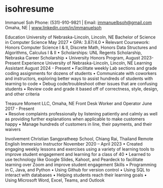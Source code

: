 # isohresume

Immanuel Soh
Phone: (531)-910-9821 | Email: immanuelbsoh@gmail.com
Omaha, NE | www.linkedin.com/in/immanuelsoh
                 
Education
University of Nebraska-Lincoln, Lincoln, NE
Bachelor of Science in Computer Science   						       May 2027
•	GPA: 3.87/4.0
•	Relevant Coursework: Honors Computer Science I & II, Discrete Math, Honors Data Structures and Algorithms, Calculus I & II
•	Scholarships: UNL Regents Scholarship, Nebraska Career Scholarship
•	University Honors Program, August 2023-Present
Experience
University of Nebraska-Lincoln, Lincoln, NE
Learning Assistant							          August 2024 - Present
•	Facilitate weekly Lab sections and grade coding assignments for dozens of students
•	Communicate with coworkers and instructors, exploring better ways to assist hundreds of students with learning to code
•	Debug code/troubleshoot other issues that are confusing students
•	Review code and grade it based off of correctness, style, design, and other criteria

Treasure Moment LLC, Omaha, NE
Front Desk Worker and Operator						  June 2017 - Present	
•	Resolve complaints professionally by listening patiently and calmly as well as providing further explanations when applicable to make customers happy
•	Manage hundreds of customers in line, their payments, and their waivers

Involvement
Christian Sangpratheep School, Chiang Rai, Thailand
Remote English Immersion Instructor			           November 2020 – April 2023
•	Created engaging weekly lessons and exercises using a variety of learning tools to improve student engagement and learning for a class of 40
•	Learned to use technology like Google Slides, Kahoot, and Peardeck to facilitate learning over Zoom and improve student engagement
Skills
•	Programming in C, Java, and Python
•	Using Github for version control
•	Using SQL to interact with databases
•	Helping students reach their learning goals
•	Using Microsoft Word, Excel, Teams, and Outlook
